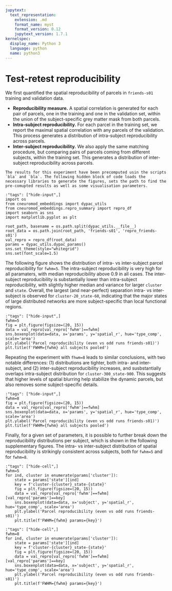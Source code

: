 ```yaml
---
jupytext:
  text_representation:
    extension: .md
    format_name: myst
    format_version: 0.12
    jupytext_version: 1.7.1
kernelspec:
  display_name: Python 3
  language: python
  name: python3
---
```


# Test-retest reproducibility 
We first quantified the spatial reproducibility of parcels in `friends-s01` training and validation data. 
 * **Reproducibility measure.** A spatial correlation is generated for each pair of parcels, one in the training and one in the validation set, within the union of the subject-specific grey matter mask from both parcels. 
 * **Intra-subject reproducibility.** For each parcel in the training set, we report the maximal spatial correlation with any parcels of the validation. This process generates a distribution of intra-subject reproducibility across parcels. 
 * **Inter-subject reproducibility.** We also apply the same matching procedure, but comparing pairs of parcels coming from different subjects, within the training set. This generates a distribution of inter-subject reproducibility across parcels. 

```{admonition} Computational reproducibility 
The results for this experiment have been precomputed usin the scripts `bla` and `bla`. The following hidden block of code loads the necessary libraries to generate the figures, sets the path to find the pre-comupted results as well as some visualisation parameters.
```

```{code-cell} ipython3
:"tags": ["hide-input",]
import os
from cneuromod_embeddings import dypac_utils
from cneuromod_embeddings.repro_summary import repro_df
import seaborn as sns
import matplotlib.pyplot as plt

root_path, basename = os.path.split(dypac_utils.__file__)
root_data = os.path.join(root_path, 'friends-s01', 'repro_friends-s01')
val_repro = repro_df(root_data)
params = dypac_utils.dypac_params()
sns.set_theme(style="whitegrid")
sns.set(font_scale=1.5)
```

The following figure shows the distribution of intra- vs inter-subject parcel reproducibility for `fwhm=5`. The intra-subject reproducibility is very high for all paramaters, with median reproducibility above 0.9 in all cases. The inter-subject reproducibility is substantially lower than intra-subject reproducibility, with slightly higher median and variance for larger `cluster` and `state`. Overall, the largest (and near-perfect) separation intra- vs inter-subject is observed for `cluster-20_state-60`, indicating that the major states of large distributed networks are more subject-specific than local functional regions.  

```{code-cell} ipython3
:"tags": ["hide-input",]
fwhm=5
fig = plt.figure(figsize=(20, 15))
data = val_repro[val_repro['fwhm']==fwhm]
sns.boxenplot(data=data, x='params', y='spatial_r', hue='type_comp', scale='area')
plt.ylabel('Parcel reproducibility (even vs odd runs friends-s01)')
plt.title(f'FWHM={fwhm} all subjects pooled')
```

Repeating the experiment with `fhwm=8` leads to similar conclusions, with two notable differences: (1) distributions are tighter, both intra- and inter- subject, and (2) inter-subject reproducibility increases, and susbstantially overlaps intra-subject distribution for `cluster-300_state-900`. This suggests that higher levels of spatial blurring help stabilize the dynamic parcels, but also removes some subject-specific details. 
```{code-cell} ipython3
:"tags": ["hide-input",]
fwhm=8
fig = plt.figure(figsize=(20, 15))
data = val_repro[val_repro['fwhm']==fwhm]
sns.boxenplot(data=data, x='params', y='spatial_r', hue='type_comp', scale='area')
plt.ylabel('Parcel reproducibility (even vs odd runs friends-s01)')
plt.title(f'FWHM={fwhm} all subjects pooled')
```

Finally, for a given set of parameters, it is possible to further break down the reproducibility distributions per subject, which is shown in the following supplementary figures. The intra- vs inter-subject distribution of spatial reproducibility is strikingly consistent across subjects, both for `fwhm=5` and for `fwhm=8`.

```{code-cell} ipython3
:"tags": ["hide-cell",]
fwhm=5
for ind, cluster in enumerate(params['cluster']):
    state = params['state'][ind]
    key = f'cluster-{cluster}_state-{state}' 
    fig = plt.figure(figsize=(20, 15))
    data = val_repro[val_repro['fwhm']==fwhm][val_repro['params']==key]
    sns.boxenplot(data=data, x='subject', y='spatial_r', hue='type_comp', scale='area')
    plt.ylabel('Parcel reproducibility (even vs odd runs friends-s01)')
    plt.title(f'FWHM={fwhm} params={key}')
```

```{code-cell} ipython3
:"tags": ["hide-cell",]
fwhm=8
for ind, cluster in enumerate(params['cluster']):
    state = params['state'][ind]
    key = f'cluster-{cluster}_state-{state}' 
    fig = plt.figure(figsize=(20, 15))
    data = val_repro[val_repro['fwhm']==fwhm][val_repro['params']==key]
    sns.boxenplot(data=data, x='subject', y='spatial_r', hue='type_comp', scale='area')
    plt.ylabel('Parcel reproducibility (even vs odd runs friends-s01)')
    plt.title(f'FWHM={fwhm} params={key}')
```
